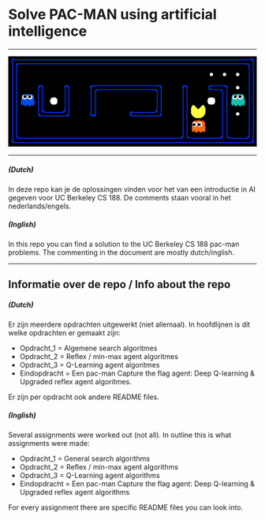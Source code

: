 # Solve PAC-MAN using artificial intelligence
***
<p align="center">
    <img src=./Opdracht_3/doc/capsule.png>
</p>

***
##### (Dutch)
In deze repo kan je de oplossingen vinden voor het van een introductie in AI gegeven voor UC Berkeley CS 188. De comments staan vooral in het nederlands/engels.

##### (Inglish)
In this repo you can find a solution to the UC Berkeley CS 188 pac-man problems. The commenting in the document are mostly dutch/inglish.

***

## Informatie over de repo / Info about the repo

##### (Dutch)
Er zijn meerdere opdrachten uitgewerkt (niet allemaal). In hoofdlijnen is dit welke opdrachten er gemaakt zijn:

- Opdracht_1 = Algemene search algoritmes
- Opdracht_2 = Reflex / min-max agent algoritmes
- Opdracht_3 = Q-Learning agent algoritmes
- Eindopdracht = Een pac-man Capture the flag agent: Deep Q-learning & Upgraded reflex agent algoritmes.

Er zijn per opdracht ook andere README files.

##### (Inglish)
Several assignments were worked out (not all). In outline this is what assignments were made:

- Opdracht_1 = General search algorithms
- Opdracht_2 = Reflex / min-max agent algorithms
- Opdracht_3 = Q-Learning agent algorithms
- Eindopdracht = Een pac-man Capture the flag agent: Deep Q-learning & Upgraded reflex agent algorithms

For every assignment there are specific README files you can look into.
